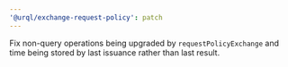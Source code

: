 ```yaml
---
'@urql/exchange-request-policy': patch
---
```


Fix non-query operations being upgraded by `requestPolicyExchange` and time being stored by last issuance rather than last result.
